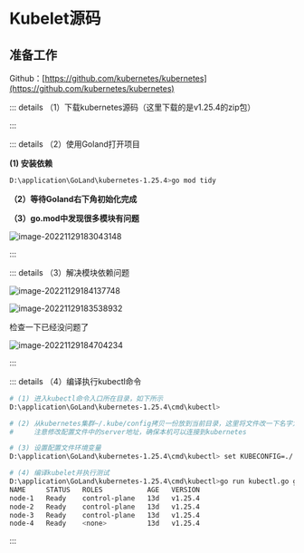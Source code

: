# Kubelet源码

## 准备工作

Github：[https://github.com/kubernetes/kubernetes](https://github.com/kubernetes/kubernetes)

::: details （1）下载kubernetes源码（这里下载的是v1.25.4的zip包）

:::

::: details （2）使用Goland打开项目

**(1) 安装依赖**

```bash
D:\application\GoLand\kubernetes-1.25.4>go mod tidy
```

**（2）等待Goland右下角初始化完成**

**（3）go.mod中发现很多模块有问题**

![image-20221129183043148](https://tuchuang-1257805459.cos.accelerate.myqcloud.com//image-20221129183043148.png)

:::

::: details （3）解决模块依赖问题

![image-20221129184137748](https://tuchuang-1257805459.cos.accelerate.myqcloud.com//image-20221129184137748.png)

![image-20221129183538932](https://tuchuang-1257805459.cos.accelerate.myqcloud.com//image-20221129183538932.png)

检查一下已经没问题了

![image-20221129184704234](https://tuchuang-1257805459.cos.accelerate.myqcloud.com//image-20221129184704234.png)

:::

::: details （4）编译执行kubectl命令

```bash
# (1) 进入kubectl命令入口所在目录，如下所示
D:\application\GoLand\kubernetes-1.25.4\cmd\kubectl> 

# (2) 从kubernetes集群~/.kube/config拷贝一份放到当前目录，这里将文件改一下名字为 .kube.config
#     注意修改配置文件中的server地址，确保本机可以连接到kubernetes

# (3) 设置配置文件环境变量
D:\application\GoLand\kubernetes-1.25.4\cmd\kubectl> set KUBECONFIG=./.kube.config

# (4) 编译kubelet并执行测试
D:\application\GoLand\kubernetes-1.25.4\cmd\kubectl>go run kubectl.go get nodes
NAME     STATUS   ROLES           AGE   VERSION
node-1   Ready    control-plane   13d   v1.25.4
node-2   Ready    control-plane   13d   v1.25.4
node-3   Ready    control-plane   13d   v1.25.4
node-4   Ready    <none>          13d   v1.25.4
```

:::

